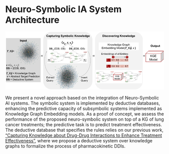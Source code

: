 # Neuro-Symbolic IA System Architecture

![Neuro-Symbolic IA System Architecture](/images/Architecture.png "Neuro-Symbolic IA System Architecture")

We present a novel approach based on the integration of Neuro-Symbolic AI systems. The symbolic system is implemented by deductive databases, enhancing the predictive capacity of subsymbolic systems implemented as Knowledge Graph Embedding models. As a proof of concept, we assess the performance of the proposed neuro-symbolic system on top of a KG of lung cancer treatments; the predictive task is to predict treatment effectiveness. The deductive database that specifies the rules relies on our previous work, [“Capturing Knowledge about Drug-Drug Interactions to Enhance Treatment Effectiveness”](https://dl.acm.org/doi/10.1145/3460210.3493560), where we propose a deductive system over knowledge graphs to formalize the process of pharmacokinetic DDIs.

